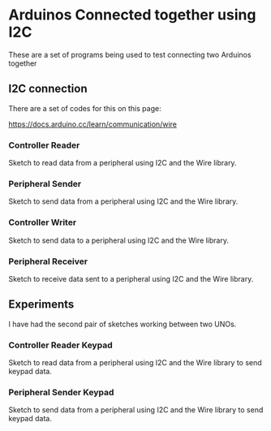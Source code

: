 # Arduinos Connected together using I2C

These are a set of programs being used to test connecting two Arduinos together

## I2C connection

There are a set of codes for this on this page:

https://docs.arduino.cc/learn/communication/wire

### Controller Reader

Sketch to read data from a peripheral using I2C and the Wire library.

### Peripheral Sender

Sketch to send data from a peripheral using I2C and the Wire library.

### Controller Writer

Sketch to send data to a peripheral using I2C and the Wire library.

### Peripheral Receiver

Sketch to receive data sent to a peripheral using I2C and the Wire library.

## Experiments

I have had the second pair of sketches working between two UNOs.

### Controller Reader Keypad

Sketch to read data from a peripheral using I2C and the Wire library to send keypad data.

### Peripheral Sender Keypad

Sketch to send data from a peripheral using I2C and the Wire library to send keypad data.
